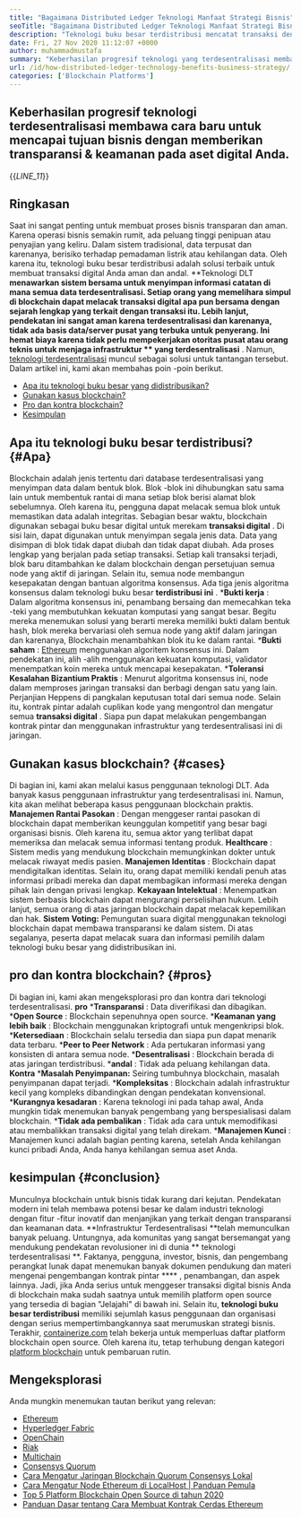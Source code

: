 ```yaml
---
title: "Bagaimana Distributed Ledger Teknologi Manfaat Strategi Bisnis" 
seoTitle: "Bagaimana Distributed Ledger Teknologi Manfaat Strategi Bisnis" 
description: "Teknologi buku besar terdistribusi mencatat transaksi dengan cara yang dapat dilacak. Artikel ini berbicara tentang dampak teknologi terdesentralisasi pada bisnis." 
date: Fri, 27 Nov 2020 11:12:07 +0000
author: muhammadmustafa
summary: "Keberhasilan progresif teknologi yang terdesentralisasi membawa cara -cara baru untuk mencapai tujuan bisnis dengan memberikan transparansi & amp; keamanan untuk aset digital Anda." 
url: /id/how-distributed-ledger-technology-benefits-business-strategy/
categories: ['Blockchain Platforms']
---
```


## Keberhasilan progresif teknologi terdesentralisasi membawa cara baru untuk mencapai tujuan bisnis dengan memberikan transparansi & keamanan pada aset digital Anda.
{{_LINE_11_}}

## Ringkasan
Saat ini sangat penting untuk membuat proses bisnis transparan dan aman. Karena operasi bisnis semakin rumit, ada peluang tinggi penipuan atau penyajian yang keliru. Dalam sistem tradisional, data terpusat dan karenanya, berisiko terhadap pemadaman listrik atau kehilangan data. Oleh karena itu, teknologi buku besar terdistribusi adalah solusi terbaik untuk membuat transaksi digital Anda aman dan andal. **Teknologi DLT  **menawarkan sistem bersama untuk menyimpan informasi catatan di mana semua data terdesentralisasi. Setiap orang yang memelihara simpul di blockchain dapat melacak transaksi digital apa pun bersama dengan sejarah lengkap yang terkait dengan transaksi itu. Lebih lanjut, pendekatan ini sangat aman karena terdesentralisasi dan karenanya, tidak ada basis data/server pusat yang terbuka untuk penyerang. Ini hemat biaya karena tidak perlu mempekerjakan otoritas pusat atau orang teknis untuk menjaga infrastruktur **  yang terdesentralisasi** . Namun, [teknologi terdesentralisasi][1] muncul sebagai solusi untuk tantangan tersebut.
Dalam artikel ini, kami akan membahas poin -poin berikut.
  * [Apa itu teknologi buku besar yang didistribusikan?][2]
  * [Gunakan kasus blockchain?][3]
  * [Pro dan kontra blockchain?][4]
  * [Kesimpulan][5]

## Apa itu teknologi buku besar terdistribusi?   {#Apa}
Blockchain adalah jenis tertentu dari database terdesentralisasi yang menyimpan data dalam bentuk blok. Blok -blok ini dihubungkan satu sama lain untuk membentuk rantai di mana setiap blok berisi alamat blok sebelumnya. Oleh karena itu, pengguna dapat melacak semua blok untuk memastikan data adalah integritas. Sebagian besar waktu, blockchain digunakan sebagai buku besar digital untuk merekam **transaksi digital** . Di sisi lain, dapat digunakan untuk menyimpan segala jenis data. Data yang disimpan di blok tidak dapat diubah dan tidak dapat diubah.
Ada proses lengkap yang berjalan pada setiap transaksi. Setiap kali transaksi terjadi, blok baru ditambahkan ke dalam blockchain dengan persetujuan semua node yang aktif di jaringan. Selain itu, semua node membangun kesepakatan dengan bantuan algoritma konsensus. Ada tiga jenis algoritma konsensus dalam teknologi buku besar **terdistribusi ini** .
  ***Bukti kerja** : Dalam algoritma konsensus ini, penambang bersaing dan memecahkan teka -teki yang membutuhkan kekuatan komputasi yang sangat besar. Begitu mereka menemukan solusi yang berarti mereka memiliki bukti dalam bentuk hash, blok mereka bervariasi oleh semua node yang aktif dalam jaringan dan karenanya, Blockchain menambahkan blok itu ke dalam rantai.
  ***Bukti saham** : [Ethereum][6] menggunakan algoritem konsensus ini. Dalam pendekatan ini, alih -alih menggunakan kekuatan komputasi, validator menempatkan koin mereka untuk mencapai kesepakatan.
  ***Toleransi Kesalahan Bizantium Praktis** : Menurut algoritma konsensus ini, node dalam memproses jaringan transaksi dan berbagi dengan satu yang lain. Perjanjian Heppens di pangkalan keputusan total dari semua node.
Selain itu, kontrak pintar adalah cuplikan kode yang mengontrol dan mengatur semua **transaksi digital** . Siapa pun dapat melakukan pengembangan kontrak pintar dan menggunakan infrastruktur yang terdesentralisasi ini di jaringan.

## Gunakan kasus blockchain?   {#cases}
Di bagian ini, kami akan melalui kasus penggunaan teknologi DLT. Ada banyak kasus penggunaan infrastruktur yang terdesentralisasi ini. Namun, kita akan melihat beberapa kasus penggunaan blockchain praktis.
**Manajemen Rantai Pasokan** : Dengan menggeser rantai pasokan di blockchain dapat memberikan keunggulan kompetitif yang besar bagi organisasi bisnis. Oleh karena itu, semua aktor yang terlibat dapat memeriksa dan melacak semua informasi tentang produk.
**Healthcare** : Sistem medis yang mendukung blockchain memungkinkan dokter untuk melacak riwayat medis pasien.
**Manajemen Identitas** : Blockchain dapat mendigitalkan identitas. Selain itu, orang dapat memiliki kendali penuh atas informasi pribadi mereka dan dapat membagikan informasi mereka dengan pihak lain dengan privasi lengkap.
**Kekayaan Intelektual** : Menempatkan sistem berbasis blockchain dapat mengurangi perselisihan hukum. Lebih lanjut, semua orang di atas jaringan blockchain dapat melacak kepemilikan dan hak.
**Sistem Voting:**  Pemungutan suara digital menggunakan teknologi blockchain dapat membawa transparansi ke dalam sistem. Di atas segalanya, peserta dapat melacak suara dan informasi pemilih dalam teknologi buku besar yang didistribusikan ini.

## pro dan kontra blockchain?   {#pros}
Di bagian ini, kami akan mengeksplorasi pro dan kontra dari teknologi terdesentralisasi.
**pro** 
  ***Transparansi** : Data diverifikasi dan dibagikan.
  ***Open Source** : Blockchain sepenuhnya open source.
  ***Keamanan yang lebih baik** : Blockchain menggunakan kriptografi untuk mengenkripsi blok.
  ***Ketersediaan** : Blockchain selalu tersedia dan siapa pun dapat menarik data terbaru.
  ***Peer to Peer Network** : Ada pertukaran informasi yang konsisten di antara semua node.
  ***Desentralisasi** : Blockchain berada di atas jaringan terdistribusi.
  ***andal** : Tidak ada peluang kehilangan data.
**Kontra** 
  ***Masalah Penyimpanan:**  Seiring tumbuhnya blockchain, masalah penyimpanan dapat terjadi.
  ***Kompleksitas** : Blockchain adalah infrastruktur kecil yang kompleks dibandingkan dengan pendekatan konvensional.
  ***Kurangnya kesadaran** : Karena teknologi ini pada tahap awal, Anda mungkin tidak menemukan banyak pengembang yang berspesialisasi dalam blockchain.
  ***Tidak ada pembalikan** : Tidak ada cara untuk memodifikasi atau membalikkan transaksi digital yang telah direkam.
  ***Manajemen Kunci** : Manajemen kunci adalah bagian penting karena, setelah Anda kehilangan kunci pribadi Anda, Anda hanya kehilangan semua aset Anda.

## kesimpulan   {#conclusion}
Munculnya blockchain untuk bisnis tidak kurang dari kejutan. Pendekatan modern ini telah membawa potensi besar ke dalam industri teknologi dengan fitur -fitur inovatif dan menjanjikan yang terkait dengan transparansi dan keamanan data. **Infrastruktur Terdesentralisasi  **telah memunculkan banyak peluang. Untungnya, ada komunitas yang sangat bersemangat yang mendukung pendekatan revolusioner ini di dunia **  teknologi terdesentralisasi **. Faktanya, pengguna, investor, bisnis, dan pengembang perangkat lunak dapat menemukan banyak dokumen pendukung dan materi mengenai pengembangan kontrak pintar **** , penambangan, dan aspek lainnya. Jadi, jika Anda serius untuk menggeser transaksi digital bisnis Anda di blockchain maka sudah saatnya untuk memilih platform open source yang tersedia di bagian "Jelajahi" di bawah ini.
Selain itu, **teknologi buku besar terdistribusi**  memiliki sejumlah kasus penggunaan dan organisasi dengan serius mempertimbangkannya saat merumuskan strategi bisnis. Terakhir, [containerize.com][7] telah bekerja untuk memperluas daftar platform blockchain open source. Oleh karena itu, tetap terhubung dengan kategori [platform blockchain][1] untuk pembaruan rutin.

## Mengeksplorasi
Anda mungkin menemukan tautan berikut yang relevan:
  * [Ethereum][6]
  * [Hyperledger Fabric][8]
  * [OpenChain][9]
  * [Riak][10]
  * [Multichain][11]
  * [Consensys Quorum][12]
  * [Cara Mengatur Jaringan Blockchain Quorum Consensys Lokal][13]
  * [Cara Mengatur Node Ethereum di LocalHost | Panduan Pemula][14]
  * [Top 5 Platform Blockchain Open Source di tahun 2020][15]
  * [Panduan Dasar tentang Cara Membuat Kontrak Cerdas Ethereum][16]

  
[1]: https://products.containerize.com/blockchain-platforms/
[2]: #what
[3]: #cases
[4]: #pros
[5]: #conclusion
[6]: https://products.containerize.com/blockchain-platforms/ethereum
[7]: https://www.containerize.com/
[8]: https://products.containerize.com/blockchain-platforms/hyperledger-fabric
[9]: https://products.containerize.com/blockchain-platforms/openchain
[10]: https://products.containerize.com/blockchain-platforms/ripple
[11]: https://products.containerize.com/blockchain-platforms/multichain
[12]: https://products.containerize.com/blockchain-platforms/consensys-quorum
[13]: https://blog.containerize.com/blockchain-platforms/how-to-setup-consensys-quorum-blockchain-network-locally/
[14]: https://blog.containerize.com/blockchain-platforms/what-is-testnet-how-to-deploy-it-ethereum-testnet/
[15]: https://blog.containerize.com/blockchain-platforms/top-5-open-source-blockchain-platforms-in-2020/
[16]: https://blog.containerize.com/
